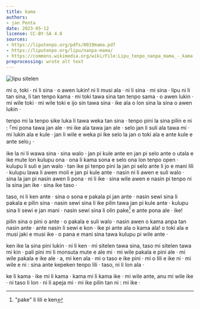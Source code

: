 ```yaml
---
title: kama
authors:
- jan Penta
date: 2023-05-12
license: CC-BY-SA 4.0
sources:
- https://liputenpo.org/pdfs/0019mama.pdf
- https://liputenpo.org/lipu/nanpa-mama/
- https://commons.wikimedia.org/wiki/File:Lipu_tenpo_nanpa_mama_-_kama.png
preprocessing: wrote alt text
---
```


![lipu sitelen](https://upload.wikimedia.org/wikipedia/commons/1/15/Lipu_tenpo_nanpa_mama_-_kama.png)

mi o, toki · ni li sina · o awen lukin! ni li musi ala · ni li sina · mi sina · lipu ni li tan sina, li tan tenpo kama · mi toki tawa sina tan tenpo sama · o awen lukin · mi wile toki · mi wile toki e ijo sin tawa sina · ike ala o lon sina la sina o awen lukin ·

tenpo mi la tenpo sike luka li tawa weka tan sina · tenpo pini la sina pilin e ni : ｢mi pona tawa jan ale · mi ike ala tawa jan ale · selo jan li suli ala tawa mi · mi lukin ala e kule · jan li wile e weka pi ike selo la jan o toki ala e ante kule e ante selo｣ ·

ike la ni li wawa sina · sina walo · jan pi kule ante en jan pi selo ante o utala e ike mute lon kulupu ona · ona li kama sona e selo ona lon tenpo open · kulupu li suli e jan walo · tan ike pi tenpo pini la jan pi selo ante li jo e mani lili · kulupu lawa li awen moli e jan pi kule ante · nasin ni li awen e suli walo · sina la jan pi nasin awen li pona · ni li ike · sina wile awen e nasin pi tenpo ni la sina jan ike · sina ike taso ·

taso, ni li ken ante · sina o sona e pakala pi jan ante · nasin sewi sina li pakala e pilin sina · nasin sewi sina li ike pilin tawa jan pi kule ante · kulupu sina li sewi e jan mani · nasin sewi sina li olin pake[^1] e ante pona ale · ike!

[^1]: "pake" li lili e ken

pilin sina o pini o ante · o pakala e suli walo · nasin awen o kama anpa tan nasin ante · ante nasin li sewi e kon · ike pi ante ala o kama ala! o toki ala e musi jaki e musi ike · o pana e mani sina tawa kulupu pi wile ante ·

ken ike la sina pini lukin · ni li ken · mi sitelen tawa sina, taso mi sitelen tawa mi kin · pali pini mi li monsuta mute e ale mi · mi wile pakala e pini ale · mi wile pakala e ike ale · a, mi ken ala · mi o taso e ike pini · mi o lili e ike ni · mi wile e ni : sina ante kepeken tenpo lili · taso, ni li lon ala ·

ke li kama · ike mi li kama · kama mi li kama ike · mi wile ante, anu mi wile ike · ni taso li lon · ni li apeja mi · mi ike pilin tan ni : mi ike ·
